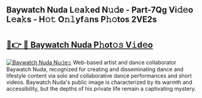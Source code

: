 ## Baywatch Nuda L𝚎a𝚔ed N𝚞𝚍e - Part-7Qg Vi𝚍𝚎o L𝚎a𝚔s - H𝚘𝚝 O𝚗𝚕yf𝚊ns P𝚑𝚘tos 2VE2s

# <h2><a href="http://kfel2sq.oniu.top/?m=Baywatch+Nuda">🔗👉 🔴 Baywatch Nuda P𝚑ot𝚘𝚜 V𝚒d𝚎o</a></h2>

[![Baywatch Nuda Nu𝚍e𝚜](https://i.imgur.com/0qMVB7G.gif)](http://kfel2sq.oniu.top/?m=Baywatch+Nuda)
Web-based artist and dance collaborator Baywatch Nuda, recognized for creating and disseminating dance and lifestyle content via solo and collaborative dance performances and short videos. Baywatch Nuda's public image is characterized by its warmth and accessibility, but the depths of his private life remain a captivating mystery.  

